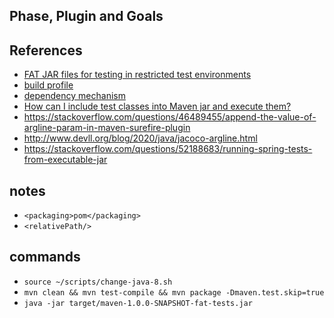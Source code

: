 ## Phase, Plugin and Goals

## References
- [FAT JAR files for testing in restricted test environments](https://daniel-delimata.medium.com/fat-jar-files-for-testing-in-restricted-test-environments-a6b1756a3f6e)
- [build profile](https://maven.apache.org/guides/introduction/introduction-to-profiles.html)
- [dependency mechanism](https://maven.apache.org/guides/introduction/introduction-to-dependency-mechanism.html)
- [How can I include test classes into Maven jar and execute them?](https://stackoverflow.com/questions/36047637/how-can-i-include-test-classes-into-maven-jar-and-execute-them)
- https://stackoverflow.com/questions/46489455/append-the-value-of-argline-param-in-maven-surefire-plugin
- http://www.devll.org/blog/2020/java/jacoco-argline.html
- https://stackoverflow.com/questions/52188683/running-spring-tests-from-executable-jar

## notes
- `<packaging>pom</packaging>`
- `<relativePath/>`

## commands
- `source ~/scripts/change-java-8.sh`
- `mvn clean && mvn test-compile && mvn package -Dmaven.test.skip=true`
- `java -jar target/maven-1.0.0-SNAPSHOT-fat-tests.jar`
